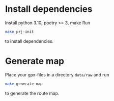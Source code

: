 # Install dependencies
Install python 3.10, poetry >= 3, make
Run 
```bash
make prj-init
```
to install dependencies.

# Generate map
Place your gpx-files in a directory `data/raw` and run 
```bash
make generate-map
```
to generate the route map.

